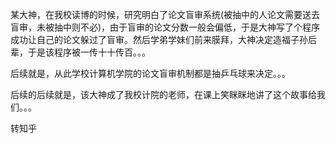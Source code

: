 某大神，在我校读博的时候，研究明白了论文盲审系统(被抽中的人论文需要送去盲审，未被抽中则不必)，由于盲审的论文分数一般会偏低，于是大神写了个程序成功让自己的论文躲过了盲审。然后学弟学妹们前来膜拜，大神决定造福子孙后辈，于是该程序被一传十十传百。。。

后续就是，从此学校计算机学院的论文盲审机制都是抽乒乓球来决定。。。



后续的后续就是，该大神成了我校计院的老师，在课上笑眯眯地讲了这个故事给我们。。。

转知乎
